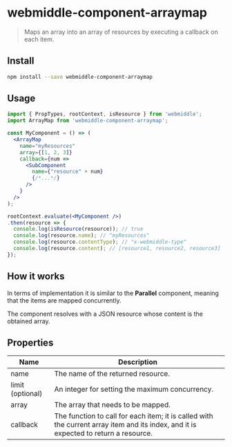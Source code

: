 # webmiddle-component-arraymap

> Maps an array into an array of resources by executing a callback on each
item.

## Install

```bash
npm install --save webmiddle-component-arraymap
```

## Usage

```jsx
import { PropTypes, rootContext, isResource } from 'webmiddle';
import ArrayMap from 'webmiddle-component-arraymap';

const MyComponent = () => (
  <ArrayMap
    name="myResources"
    array={[1, 2, 3]}
    callback={num =>
      <SubComponent
        name={"resource" + num}
        {/*...*/}
      />
    }
  />
);

rootContext.evaluate(<MyComponent />)
.then(resource => {
  console.log(isResource(resource)); // true
  console.log(resource.name); // "myResources" 
  console.log(resource.contentType); // "x-webmiddle-type"
  console.log(resource.content); // [resource1, resource2, resource3]
});
```

## How it works

In terms of implementation it is similar to the **Parallel** component,
meaning that the items are mapped concurrently.

The component resolves with a JSON resource whose content is the obtained
array.

## Properties

Name                   | Description
-----------------------|------------------------------------------------------
name                   | The name of the returned resource.
limit (optional)       | An integer for setting the maximum concurrency.
array                  | The array that needs to be mapped.
callback               | The function to call for each item; it is called with the current array item and its index, and it is expected to return a resource.
